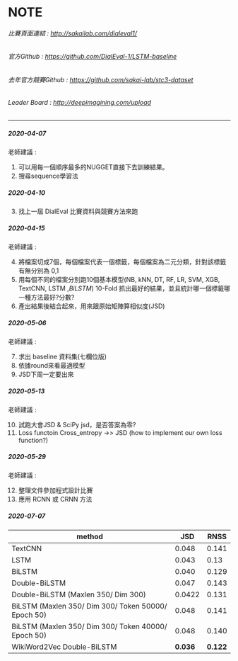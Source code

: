 # NOTE
###### 比賽頁面連結 : http://sakailab.com/dialeval1/ 

###### 官方Github : https://github.com/DialEval-1/LSTM-baseline   

###### 去年官方競賽Github : https://github.com/sakai-lab/stc3-dataset     

###### Leader Board : http://deepimagining.com/upload    
 
---

##### 2020-04-07

老師建議 : 

1. 可以用每一個順序最多的NUGGET直接下去訓練結果。
2. 搜尋sequence學習法

##### 2020-04-10

3. 找上一屆 DialEval 比賽資料與競賽方法來跑

##### 2020-04-15

老師建議 :

4. 將檔案切成7個，每個檔案代表一個標籤，每個檔案為二元分類，針對該標籤有無分別為 0,1 
5. 用每個不同的檔案分別跑10個基本模型(NB, kNN, DT, RF, LR, SVM, XGB, TextCNN, LSTM ,*BiLSTM*) 10-Fold 抓出最好的結果，並且統計哪一個標籤哪一種方法最好?分數?
6. 產出結果後結合起來，用來跟原始矩陣算相似度(JSD)

##### 2020-05-06

老師建議 :

7. 求出 baseline 資料集(七欄位版)
8. 依據round來看最適模型
9. JSD下周一定要出來 

##### 2020-05-13

老師建議 :
   
10. 試跑大會JSD & SciPy jsd，是否答案為零?         
11. Loss functoin Cross_entropy ->> JSD (how to implement our own loss function?)     

##### 2020-05-29

老師建議 :  

12. 整理文件參加程式設計比賽
13. 應用 RCNN 或 CRNN 方法

##### 2020-07-07
| method        | JSD       | RNSS      |
| ------------- | --------- | --------- |
| TextCNN       | 0.048     | 0.141     |
| LSTM          | 0.043     | 0.13      |
| BiLSTM        | 0.040 | 0.129 |
| Double-BiLSTM | 0.047     | 0.143     |
| Double-BiLSTM (Maxlen 350/ Dim 300) | 0.0422     | 0.131     |
| BiLSTM (Maxlen 350/ Dim 300/ Token 50000/ Epoch 50) | 0.048     | 0.141     |
| BiLSTM (Maxlen 350/ Dim 300/ Token 40000/ Epoch 50) | 0.048     | 0.140     |
| WikiWord2Vec Double-BiLSTM | **0.036**     | **0.122**     |
